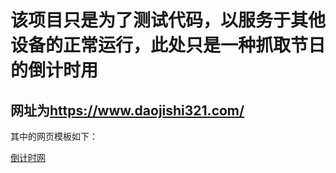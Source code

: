 <html>

<body class='typora-export os-windows' >

<div  id='write'  class = 'is-node'><h1><span>该项目只是为了测试代码，以服务于其他设备的正常运行，此处只是一种抓取节日的倒计时用</span></h1>
  <h2>网址为<a href='https://www.daojishi321.com/' target='_blank' class='url'>https://www.daojishi321.com/</a></h2>
  <p><span>其中的网页模板如下：</span></p><a href="https://github.com/Rory-luo/test_code/assets/55289804/6ef4856c-900e-4926-87b3-59340d7b819e">倒计时网</a>
</div>

</body>
</html>
